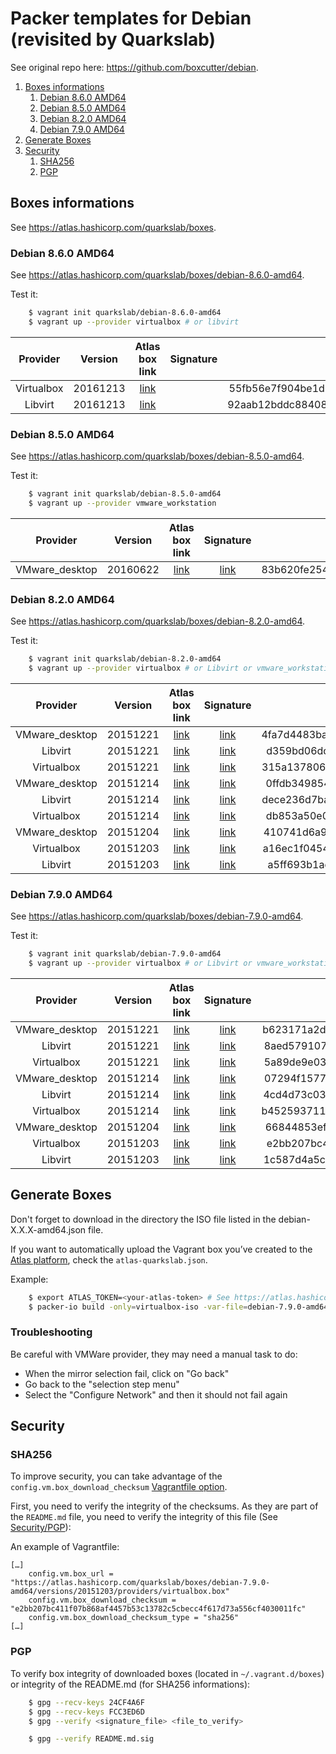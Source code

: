 # Packer templates for Debian (revisited by Quarkslab)

See original repo here: https://github.com/boxcutter/debian.


1. [Boxes informations](#boxes-informations)
    1. [Debian 8.6.0 AMD64](debian-8.6.0-amd64)
    1. [Debian 8.5.0 AMD64](debian-8.5.0-amd64)
    1. [Debian 8.2.0 AMD64](debian-8.2.0-amd64)
    2. [Debian 7.9.0 AMD64](debian-7.9.0-amd64)
2. [Generate Boxes](#generate-boxes)
3. [Security](#security)
    1. [SHA256](#sha256)
    2. [PGP](#pgp)


## Boxes informations

See https://atlas.hashicorp.com/quarkslab/boxes.


### Debian 8.6.0 AMD64

See https://atlas.hashicorp.com/quarkslab/boxes/debian-8.6.0-amd64.

Test it:
```bash
    $ vagrant init quarkslab/debian-8.6.0-amd64
    $ vagrant up --provider virtualbox # or libvirt
```

| Provider       | Version  | Atlas box link        | Signature                 | SHA256                                                           |
| :------:       | :-----:  | :------------:        | :-------:                 | :----:                                                           |
|   Virtualbox   | 20161213 | [link][8.6.0-amd64_1] |  | 55fb56e7f904be1d6196a54518b88f332655b4c494aa4b43c5a3f0466815b7d4 |
|     Libvirt    | 20161213 | [link][8.6.0-amd64_2] | | 92aab12bddc88408c51b48e898acc22b29cc007e4ca2b798c268343bf789642a |

[8.6.0-amd64_1]: https://atlas.hashicorp.com/quarkslab/boxes/debian-8.6.0-amd64/versions/20161213/providers/virtualbox.box
[8.6.0-amd64_2]: https://atlas.hashicorp.com/quarkslab/boxes/debian-8.6.0-amd64/versions/20161213/providers/libvirt.box



### Debian 8.5.0 AMD64

See https://atlas.hashicorp.com/quarkslab/boxes/debian-8.5.0-amd64.

Test it:
```bash
    $ vagrant init quarkslab/debian-8.5.0-amd64
    $ vagrant up --provider vmware_workstation
```

| Provider       | Version  | Atlas box link        | Signature                 | SHA256                                                           |
| :------:       | :-----:  | :------------:        | :-------:                 | :----:                                                           |
| VMware_desktop | 20160622 | [link][8.5.0-amd64_1] | [link][8.5.0-amd64_1.sig] | 83b620fe254ed2bad9dedb007ada4644dadd94478421d82d63fa4181ca21bd08 |

[8.5.0-amd64_1]: https://atlas.hashicorp.com/quarkslab/boxes/debian-8.5.0-amd64/versions/20160622/providers/vmware_desktop.box
[8.5.0-amd64_1.sig]: signatures/vmware/debian-8.5.0-amd64-nocm-20160622.box.sig


### Debian 8.2.0 AMD64

See https://atlas.hashicorp.com/quarkslab/boxes/debian-8.2.0-amd64.

Test it:
```bash
    $ vagrant init quarkslab/debian-8.2.0-amd64
    $ vagrant up --provider virtualbox # or Libvirt or vmware_workstation
```

| Provider       | Version  | Atlas box link        | Signature                 | SHA256                                                           |
| :------:       | :-----:  | :------------:        | :-------:                 | :----:                                                           |
| VMware_desktop | 20151221 | [link][8.2.0-amd64_9] | [link][8.2.0-amd64_9.sig] | 4fa7d4483ba9d0e8701537a6e66cba28de1450510f5d62cb78655f3a477302d7 |
| Libvirt        | 20151221 | [link][8.2.0-amd64_8] | [link][8.2.0-amd64_8.sig] | d359bd06dcadb5eb439f6fab10b48cc7039d213d3fef8e1a17182e633fb2dace |
| Virtualbox     | 20151221 | [link][8.2.0-amd64_7] | [link][8.2.0-amd64_7.sig] | 315a13780656cfd9d26823c0b023f02e7eccf449e7861202e0bc197d09b7aa03 |
| VMware_desktop | 20151214 | [link][8.2.0-amd64_6] | [link][8.2.0-amd64_6.sig] | 0ffdb3498547ec1cb1406fe4d5cf79c68b98c077f764b94087a10dd162ef3d8b |
| Libvirt        | 20151214 | [link][8.2.0-amd64_5] | [link][8.2.0-amd64_5.sig] | dece236d7ba8d3508d662ea38bd4ddf7832a9b41763550452db0c05fe66ef185 |
| Virtualbox     | 20151214 | [link][8.2.0-amd64_4] | [link][8.2.0-amd64_4.sig] | db853a50e0f698a8ba050c4a8d1d5344bc2f7c4c4e04f4341e625cea14fe9ef1 |
| VMware_desktop | 20151204 | [link][8.2.0-amd64_3] | [link][8.2.0-amd64_3.sig] | 410741d6a9a267b8e68a7b5f99e80bc07d427400640dbf47f8aa7efb72b1c3a6 |
| Virtualbox     | 20151203 | [link][8.2.0-amd64_2] | [link][8.2.0-amd64_2.sig] | a16ec1f0454d60a1fd708a6b88498062a4dad223db30aa5df79a6e16e537a081 |
| Libvirt        | 20151203 | [link][8.2.0-amd64_1] | [link][8.2.0-amd64_1.sig] | a5ff693b1ae44a0837e4b171af51947c484fab889ab918e8b7a2f52f3a5a6daa |

[8.2.0-amd64_9]: https://atlas.hashicorp.com/quarkslab/boxes/debian-8.2.0-amd64/versions/20151221/providers/vmware_desktop.box
[8.2.0-amd64_9.sig]: signatures/vmware/debian-8.2.0-amd64-nocm-20151221.box.sig
[8.2.0-amd64_8]: https://atlas.hashicorp.com/quarkslab/boxes/debian-8.2.0-amd64/versions/20151221/providers/libvirt.box
[8.2.0-amd64_8.sig]: signatures/libvirt/debian-8.2.0-amd64-nocm-20151221.box.sig
[8.2.0-amd64_7]: https://atlas.hashicorp.com/quarkslab/boxes/debian-8.2.0-amd64/versions/20151221/providers/virtualbox.box
[8.2.0-amd64_7.sig]: signatures/virtualbox/debian-8.2.0-amd64-nocm-20151221.box.sig
[8.2.0-amd64_6]: https://atlas.hashicorp.com/quarkslab/boxes/debian-8.2.0-amd64/versions/20151214/providers/vmware_desktop.box
[8.2.0-amd64_6.sig]: signatures/vmware/debian-8.2.0-amd64-nocm-20151214.box.sig
[8.2.0-amd64_5]: https://atlas.hashicorp.com/quarkslab/boxes/debian-8.2.0-amd64/versions/20151214/providers/libvirt.box
[8.2.0-amd64_5.sig]: signatures/libvirt/debian-8.2.0-amd64-nocm-20151214.box.sig
[8.2.0-amd64_4]: https://atlas.hashicorp.com/quarkslab/boxes/debian-8.2.0-amd64/versions/20151214/providers/virtualbox.box
[8.2.0-amd64_4.sig]: signatures/virtualbox/debian-8.2.0-amd64-nocm-20151214.box.sig
[8.2.0-amd64_3]: https://atlas.hashicorp.com/quarkslab/boxes/debian-8.2.0-amd64/versions/20151204/providers/vmware_desktop.box
[8.2.0-amd64_3.sig]: signatures/vmware/debian-8.2.0-amd64-nocm-20151204.box.sig
[8.2.0-amd64_2]: https://atlas.hashicorp.com/quarkslab/boxes/debian-8.2.0-amd64/versions/20151203/providers/virtualbox.box
[8.2.0-amd64_2.sig]: signatures/virtualbox/debian-8.2.0-amd64-nocm-20151203.box.sig
[8.2.0-amd64_1]: https://atlas.hashicorp.com/quarkslab/boxes/debian-8.2.0-amd64/versions/20151203/providers/libvirt.box
[8.2.0-amd64_1.sig]: signatures/libvirt/debian-8.2.0-amd64-nocm-20151203.box.sig


### Debian 7.9.0 AMD64

See https://atlas.hashicorp.com/quarkslab/boxes/debian-7.9.0-amd64.

Test it:
```bash
    $ vagrant init quarkslab/debian-7.9.0-amd64
    $ vagrant up --provider virtualbox # or Libvirt or vmware_workstation
```

| Provider       | Version  | Atlas box link        | Signature                 | SHA256                                                           |
| :------:       | :-----:  | :------------:        | :-------:                 | :----:                                                           |
| VMware_desktop | 20151221 | [link][7.9.0-amd64_9] | [link][7.9.0-amd64_9.sig] | b623171a2d8615066491d5c35550a8b9ed5a3f0e1e129283a10bdb16f2792f6d |
| Libvirt        | 20151221 | [link][7.9.0-amd64_8] | [link][7.9.0-amd64_8.sig] | 8aed579107abe7567d8ac37d7b74f7a69648eb8e9fd0a953e8da49bdb924e3ad |
| Virtualbox     | 20151221 | [link][7.9.0-amd64_7] | [link][7.9.0-amd64_7.sig] | 5a89de9e03618a9b53501a1532cc9e8407bfcdb9c1bd401cb5c3e9006ca0cf16 |
| VMware_desktop | 20151214 | [link][7.9.0-amd64_6] | [link][7.9.0-amd64_6.sig] | 07294f1577e7bf916d17ee0856e6b0c14549d0335fcb9c654bb6b7569fe371a0 |
| Libvirt        | 20151214 | [link][7.9.0-amd64_5] | [link][7.9.0-amd64_5.sig] | 4cd4d73c031f48229a07e02f196d87163015c547d069a80623861a510e3ecfcc |
| Virtualbox     | 20151214 | [link][7.9.0-amd64_4] | [link][7.9.0-amd64_4.sig] | b4525937119867d8cd17b37b08a07b3fae52d1469af5983bba11d3d5513e813d |
| VMware_desktop | 20151204 | [link][7.9.0-amd64_3] | [link][7.9.0-amd64_3.sig] | 66844853efccbf1c2c1359d432d765d416a3734b19650dfec7f69ecbd402b49a |
| Virtualbox     | 20151203 | [link][7.9.0-amd64_2] | [link][7.9.0-amd64_2.sig] | e2bb207bc411f07b868af4457b53c13782c5cbecc4f617d73a556cf4030011fc |
| Libvirt        | 20151203 | [link][7.9.0-amd64_1] | [link][7.9.0-amd64_1.sig] | 1c587d4a5c89831ce4da5049dde364e29d258e4940b5fdd7eeb769eba0f2e959 |

[7.9.0-amd64_9]: https://atlas.hashicorp.com/quarkslab/boxes/debian-7.9.0-amd64/versions/20151221/providers/vmware_desktop.box
[7.9.0-amd64_9.sig]: signatures/vmware/debian-7.9.0-amd64-nocm-20151221.box.sig
[7.9.0-amd64_8]: https://atlas.hashicorp.com/quarkslab/boxes/debian-7.9.0-amd64/versions/20151221/providers/libvirt.box
[7.9.0-amd64_8.sig]: signatures/libvirt/debian-7.9.0-amd64-nocm-20151221.box.sig
[7.9.0-amd64_7]: https://atlas.hashicorp.com/quarkslab/boxes/debian-7.9.0-amd64/versions/20151221/providers/virtualbox.box
[7.9.0-amd64_7.sig]: signatures/virtualbox/debian-7.9.0-amd64-nocm-20151221.box.sig
[7.9.0-amd64_6]: https://atlas.hashicorp.com/quarkslab/boxes/debian-7.9.0-amd64/versions/20151214/providers/vmware_desktop.box
[7.9.0-amd64_6.sig]: signatures/vmware/debian-7.9.0-amd64-nocm-20151214.box.sig
[7.9.0-amd64_5]: https://atlas.hashicorp.com/quarkslab/boxes/debian-7.9.0-amd64/versions/20151214/providers/libvirt.box
[7.9.0-amd64_5.sig]: signatures/libvirt/debian-7.9.0-amd64-nocm-20151214.box.sig
[7.9.0-amd64_4]: https://atlas.hashicorp.com/quarkslab/boxes/debian-7.9.0-amd64/versions/20151214/providers/virtualbox.box
[7.9.0-amd64_4.sig]: signatures/virtualbox/debian-7.9.0-amd64-nocm-20151214.box.sig
[7.9.0-amd64_3]: https://atlas.hashicorp.com/quarkslab/boxes/debian-7.9.0-amd64/versions/20151204/providers/vmware_desktop.box
[7.9.0-amd64_3.sig]: signatures/vmware/debian-7.9.0-amd64-nocm-20151204.box.sig
[7.9.0-amd64_2]: https://atlas.hashicorp.com/quarkslab/boxes/debian-7.9.0-amd64/versions/20151203/providers/virtualbox.box
[7.9.0-amd64_2.sig]: signatures/virtualbox/debian-7.9.0-amd64-nocm-20151203.box.sig
[7.9.0-amd64_1]: https://atlas.hashicorp.com/quarkslab/boxes/debian-7.9.0-amd64/versions/20151203/providers/libvirt.box
[7.9.0-amd64_1.sig]: signatures/libvirt/debian-7.9.0-amd64-nocm-20151203.box.sig


## Generate Boxes

Don't forget to download in the directory the ISO file listed in the debian-X.X.X-amd64.json file.

If you want to automatically upload the Vagrant box you’ve created to the [Atlas
platform](https://atlas.hashicorp.com), check the `atlas-quarkslab.json`.

Example:
```bash
    $ export ATLAS_TOKEN=<your-atlas-token> # See https://atlas.hashicorp.com/help/user-accounts/authentication
    $ packer-io build -only=virtualbox-iso -var-file=debian-7.9.0-amd64.json atlas-quarkslab.json
```

### Troubleshooting

Be careful with VMWare provider, they may need a manual task to do:
- When the mirror selection fail, click on "Go back"
- Go back to the "selection step menu"
- Select the "Configure Network" and then it should not fail again


## Security

### SHA256

To improve security, you can take advantage of the
``config.vm.box_download_checksum`` [Vagrantfile
option](https://docs.vagrantup.com/v2/vagrantfile/machine_settings.html).

First, you need to verify the integrity of the checksums. As they are part of
the `README.md` file, you need to verify the integrity of this file (See [Security/PGP](#pgp)):

An example of Vagrantfile:
```
[…]
    config.vm.box_url = "https://atlas.hashicorp.com/quarkslab/boxes/debian-7.9.0-amd64/versions/20151203/providers/virtualbox.box"
    config.vm.box_download_checksum = "e2bb207bc411f07b868af4457b53c13782c5cbecc4f617d73a556cf4030011fc"
    config.vm.box_download_checksum_type = "sha256"
[…]
```


### PGP

To verify box integrity of downloaded boxes (located in `~/.vagrant.d/boxes`)
or integrity of the README.md (for SHA256 informations):
```bash
    $ gpg --recv-keys 24CF4A6F
    $ gpg --recv-keys FCC3ED6D
    $ gpg --verify <signature_file> <file_to_verify>

    $ gpg --verify README.md.sig
```

